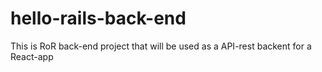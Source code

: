 # hello-rails-back-end
This is RoR back-end project that will be used as a API-rest backent for a React-app
